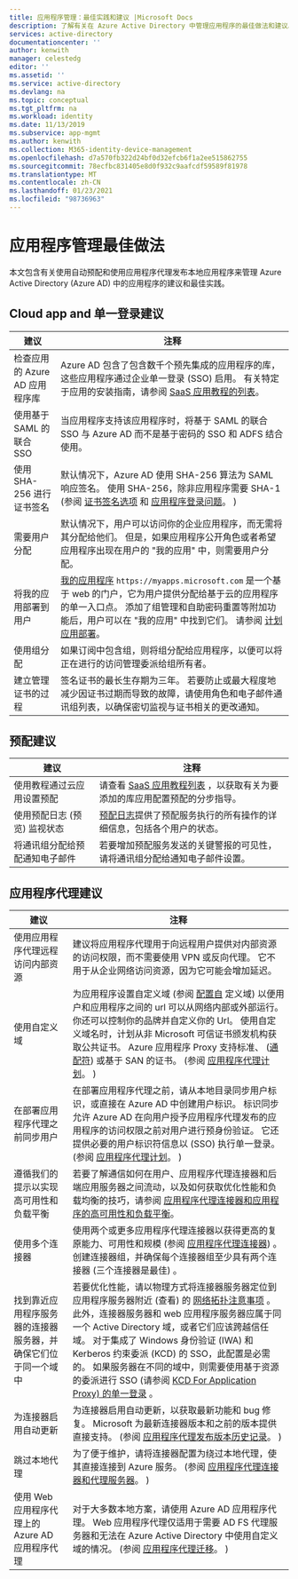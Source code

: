 ```yaml
---
title: 应用程序管理：最佳实践和建议 |Microsoft Docs
description: 了解有关在 Azure Active Directory 中管理应用程序的最佳做法和建议。 了解如何使用自动预配并使用应用程序代理发布本地应用。
services: active-directory
documentationcenter: ''
author: kenwith
manager: celestedg
editor: ''
ms.assetid: ''
ms.service: active-directory
ms.devlang: na
ms.topic: conceptual
ms.tgt_pltfrm: na
ms.workload: identity
ms.date: 11/13/2019
ms.subservice: app-mgmt
ms.author: kenwith
ms.collection: M365-identity-device-management
ms.openlocfilehash: d7a570fb322d24bf0d32efcb6f1a2ee515862755
ms.sourcegitcommit: 78ecfbc831405e8d0f932c9aafcdf59589f81978
ms.translationtype: MT
ms.contentlocale: zh-CN
ms.lasthandoff: 01/23/2021
ms.locfileid: "98736963"
---
```

# <a name="application-management-best-practices"></a>应用程序管理最佳做法

本文包含有关使用自动预配和使用应用程序代理发布本地应用程序来管理 Azure Active Directory (Azure AD) 中的应用程序的建议和最佳实践。

## <a name="cloud-app-and-single-sign-on-recommendations"></a>Cloud app and 单一登录建议
| 建议 | 注释 |
| --- | --- |
| 检查应用的 Azure AD 应用程序库  | Azure AD 包含了包含数千个预先集成的应用程序的库，这些应用程序通过企业单一登录 (SSO) 启用。 有关特定于应用的安装指南，请参阅 [SaaS 应用教程的列表](../saas-apps/tutorial-list.md)。  | 
| 使用基于 SAML 的联合 SSO  | 当应用程序支持该应用程序时，将基于 SAML 的联合 SSO 与 Azure AD 而不是基于密码的 SSO 和 ADFS 结合使用。  | 
| 使用 SHA-256 进行证书签名  | 默认情况下，Azure AD 使用 SHA-256 算法为 SAML 响应签名。 使用 SHA-256，除非应用程序需要 SHA-1 (参阅 [证书签名选项](certificate-signing-options.md) 和 [应用程序登录问题](application-sign-in-problem-application-error.md)。 )   | 
| 需要用户分配  | 默认情况下，用户可以访问你的企业应用程序，而无需将其分配给他们。 但是，如果应用程序公开角色或者希望应用程序出现在用户的 "我的应用" 中，则需要用户分配。  | 
| 将我的应用部署到用户 | [我的应用程序](end-user-experiences.md) `https://myapps.microsoft.com` 是一个基于 web 的门户，它为用户提供分配给基于云的应用程序的单一入口点。 添加了组管理和自助密码重置等附加功能后，用户可以在 "我的应用" 中找到它们。 请参阅 [计划应用部署](access-panel-deployment-plan.md)。
| 使用组分配  | 如果订阅中包含组，则将组分配给应用程序，以便可以将正在进行的访问管理委派给组所有者。  | 
| 建立管理证书的过程 | 签名证书的最长生存期为三年。 若要防止或最大程度地减少因证书过期而导致的故障，请使用角色和电子邮件通讯组列表，以确保密切监视与证书相关的更改通知。 |

## <a name="provisioning-recommendations"></a>预配建议
| 建议 | 注释 |
| --- | --- |
| 使用教程通过云应用设置预配 | 请查看 [SaaS 应用教程列表](../saas-apps/tutorial-list.md) ，以获取有关为要添加的库应用配置预配的分步指导。 |
| 使用预配日志 (预览) 监视状态 | [预配日志](../reports-monitoring/concept-provisioning-logs.md?context=azure/active-directory/manage-apps/context/manage-apps-context)提供了预配服务执行的所有操作的详细信息，包括各个用户的状态。 |
| 将通讯组分配给预配通知电子邮件 | 若要增加预配服务发送的关键警报的可见性，请将通讯组分配给通知电子邮件设置。 |


## <a name="application-proxy-recommendations"></a>应用程序代理建议
| 建议 | 注释 |
| --- | --- |
| 使用应用程序代理远程访问内部资源 | 建议将应用程序代理用于向远程用户提供对内部资源的访问权限，而不需要使用 VPN 或反向代理。 它不用于从企业网络访问资源，因为它可能会增加延迟。
| 使用自定义域 | 为应用程序设置自定义域 (参阅 [配置自](application-proxy-configure-custom-domain.md) 定义域) 以便用户和应用程序之间的 url 可以从网络内部或外部运行。 你还可以控制你的品牌并自定义你的 Url。  使用自定义域名时，计划从非 Microsoft 可信证书颁发机构获取公共证书。 Azure 应用程序 Proxy 支持标准、 ([通配符](application-proxy-wildcard.md)) 或基于 SAN 的证书。  (参阅 [应用程序代理计划](application-proxy-deployment-plan.md)。 )  |
| 在部署应用程序代理之前同步用户 | 在部署应用程序代理之前，请从本地目录同步用户标识，或直接在 Azure AD 中创建用户标识。 标识同步允许 Azure AD 在向用户授予应用程序代理发布的应用程序的访问权限之前对用户进行预身份验证。 它还提供必要的用户标识符信息以 (SSO) 执行单一登录。  (参阅 [应用程序代理计划](application-proxy-deployment-plan.md)。 )  |
| 遵循我们的提示以实现高可用性和负载平衡 | 若要了解通信如何在用户、应用程序代理连接器和后端应用服务器之间流动，以及如何获取优化性能和负载均衡的技巧，请参阅 [应用程序代理连接器和应用程序的高可用性和负载平衡](application-proxy-high-availability-load-balancing.md)。 |
| 使用多个连接器 | 使用两个或更多应用程序代理连接器以获得更高的复原能力、可用性和规模 (参阅 [应用程序代理连接器](application-proxy-connectors.md)) 。 创建连接器组，并确保每个连接器组至少具有两个连接器 (三个连接器是最佳) 。 |
| 找到靠近应用程序服务器的连接器服务器，并确保它们位于同一个域中 | 若要优化性能，请以物理方式将连接器服务器定位到应用程序服务器附近 (查看) 的 [网络拓扑注意事项](application-proxy-network-topology.md) 。 此外，连接器服务器和 web 应用程序服务器应属于同一个 Active Directory 域，或者它们应该跨越信任域。 对于集成了 Windows 身份验证 (IWA) 和 Kerberos 约束委派 (KCD) 的 SSO，此配置是必需的。 如果服务器在不同的域中，则需要使用基于资源的委派进行 SSO (请参阅 [KCD For Application Proxy) 的单一登录](application-proxy-configure-single-sign-on-with-kcd.md) 。 |
| 为连接器启用自动更新 | 为连接器启用自动更新，以获取最新功能和 bug 修复。 Microsoft 为最新连接器版本和之前的版本提供直接支持。  (参阅 [应用程序代理发布版本历史记录](application-proxy-release-version-history.md)。 )  |
| 跳过本地代理 | 为了便于维护，请将连接器配置为绕过本地代理，使其直接连接到 Azure 服务。  (参阅 [应用程序代理连接器和代理服务器](application-proxy-configure-connectors-with-proxy-servers.md)。 )  |
| 使用 Web 应用程序代理上的 Azure AD 应用程序代理 | 对于大多数本地方案，请使用 Azure AD 应用程序代理。 Web 应用程序代理仅适用于需要 AD FS 代理服务器和无法在 Azure Active Directory 中使用自定义域的情况。  (参阅 [应用程序代理迁移](application-proxy-migration.md)。 )  |
